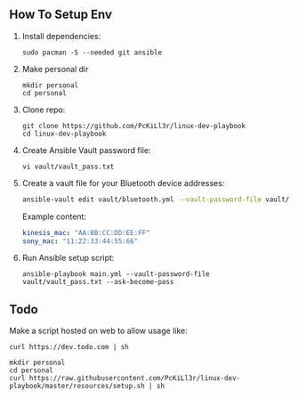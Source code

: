 ## How To Setup Env
1. Install dependencies:
    ```
    sudo pacman -S --needed git ansible
    ```
2. Make personal dir
    ```
    mkdir personal
    cd personal
    ```
3. Clone repo:
    ```
    git clone https://github.com/PcKiLl3r/linux-dev-playbook
    cd linux-dev-playbook
    ```
4. Create Ansible Vault password file:
    ```
    vi vault/vault_pass.txt
    ```
5. Create a vault file for your Bluetooth device addresses:
    ```bash
    ansible-vault edit vault/bluetooth.yml --vault-password-file vault/vault_pass.txt
    ```
    Example content:
    ```yaml
    kinesis_mac: "AA:BB:CC:DD:EE:FF"
    sony_mac: "11:22:33:44:55:66"
    ```
6. Run Ansible setup script:
    ```
    ansible-playbook main.yml --vault-password-file vault/vault_pass.txt --ask-become-pass
    ```

## Todo
Make a script hosted on web to allow usage like:
```
curl https://dev.todo.com | sh
```

```
mkdir personal
cd personal
curl https://raw.githubusercontent.com/PcKiLl3r/linux-dev-playbook/master/resources/setup.sh | sh
```

